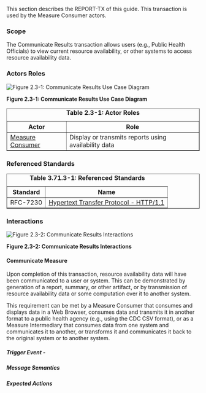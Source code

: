 This section describes the REPORT-TX of this guide. This transaction is used by the Measure Consumer actors.

### Scope

The Communicate Results transaction allows users (e.g., Public Health Officials) to view current resource availability,
or other systems to access resource availability data.


### Actors Roles

![Figure 2.3-1: Communicate Results Use Case Diagram](transaction-3-uc.svg "Figure 2.3-1: Communicate Results Use Case Diagram")

**Figure 2.3-1: Communicate Results Use Case Diagram**

<table border='1' borderspacing='0'>
<caption><b>Table 2.3-1: Actor Roles</b></caption>
<thead><tr><th>Actor</th><th>Role</th></tr></thead>
<tbody><tr><td><a href="actors.html#measure-consumer">Measure Consumer</a></td>
<td>Display or transmits reports using availability data</td>
</tr>
        
</tbody>
</table>

### Referenced Standards

<table border='1' borderspacing='0'>
<caption><b>Table 3.71.3-1: Referenced Standards</b></caption>
<thead><tr><th>Standard</th><th>Name</th></tr></thead>
<tbody>
            <tr><td>RFC-7230</td><td><a href='https://ietf.org/rfc/rfc7230.html'>Hypertext Transfer Protocol - HTTP/1.1</a></td></tr>
        
</tbody>
</table>

### Interactions
        
![Figure 2.3-2: Communicate Results Interactions](transaction-3-seq.svg "Figure 2.3-2: Communicate Results Interactions")

**Figure 2.3-2: Communicate Results Interactions**


#### Communicate Measure


Upon completion of this transaction, resource availability data will have been communicated to a
user or system. This can be demonstrated by generation of a report, summary, or other artifact, or by transmission of resource
availability data or some computation over it to another system.
            


This requirement can be met by a Measure Consumer that consumes and displays data in a Web Browser, consumes data
            and transmits it in another format to a public health agency (e.g., using the CDC CSV format), or as a Measure
            Intermediary that consumes data from one system and communicates it to another, or transforms it and communicates it back
            to the original system or to another system.
            


##### Trigger Event - 

##### Message Semantics

##### Expected Actions

